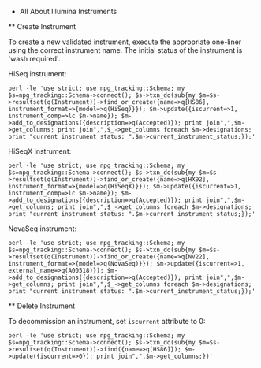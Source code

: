 * All About Illumina Instruments

** Create Instrument

To create a new validated instrument, execute the appropriate one-liner using
the correct instrument name.
The initial status of the instrument is 'wash required'.

HiSeq instrument:

```
perl -le 'use strict; use npg_tracking::Schema; my $s=npg_tracking::Schema->connect(); $s->txn_do(sub{my $m=$s->resultset(q(Instrument))->find_or_create({name=>q[HS86], instrument_format=>{model=>q(HiSeq)}}); $m->update({iscurrent=>1, instrument_comp=>lc $m->name}); $m->add_to_designations({description=>q(Accepted)}); print join",",$m->get_columns; print join",",$_->get_columns foreach $m->designations; print "current instrument status: ".$m->current_instrument_status;});'
```

HiSeqX instrument:

```
perl -le 'use strict; use npg_tracking::Schema; my $s=npg_tracking::Schema->connect(); $s->txn_do(sub{my $m=$s->resultset(q(Instrument))->find_or_create({name=>q[HX92], instrument_format=>{model=>q(HiSeqX)}}); $m->update({iscurrent=>1, instrument_comp=>lc $m->name}); $m->add_to_designations({description=>q(Accepted)}); print join",",$m->get_columns; print join",",$_->get_columns foreach $m->designations; print "current instrument status: ".$m->current_instrument_status;});'
```

NovaSeq instrument:

```
perl -le 'use strict; use npg_tracking::Schema; my $s=npg_tracking::Schema->connect(); $s->txn_do(sub{my $m=$s->resultset(q(Instrument))->find_or_create({name=>q[NV22], instrument_format=>{model=>q(NovaSeq)}}); $m->update({iscurrent=>1, external_name=>q(A00518)}); $m->add_to_designations({description=>q(Accepted)}); print join",",$m->get_columns; print join",",$_->get_columns foreach $m->designations; print "current instrument status: ".$m->current_instrument_status;});'
```

** Delete Instrument

To decommission an instrument, set `iscurrent` attribute to 0:

```
perl -le 'use strict; use npg_tracking::Schema; my $s=npg_tracking::Schema->connect(); $s->txn_do(sub{my $m=$s->resultset(q(Instrument))->find({name=>q[HS86]}); $m->update({iscurrent=>0}); print join",",$m->get_columns;})'
```

